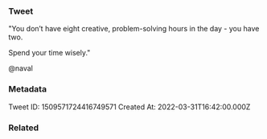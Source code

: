### Tweet
"You don’t have eight creative, problem-solving hours in the day - you have two. 

Spend your time wisely."

@naval

### Metadata
Tweet ID: 1509571724416749571
Created At: 2022-03-31T16:42:00.000Z

### Related

